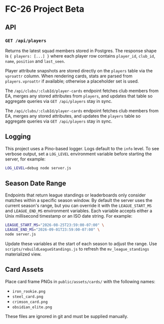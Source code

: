 # FC-26 Project Beta

## API

### `GET /api/players`

Returns the latest squad members stored in Postgres.
The response shape is `{ players: [...] }` where each player row contains
`player_id`, `club_id`, `name`, `position` and `last_seen`.

Player attribute snapshots are stored directly on the `players` table via the
`vproattr` column. When rendering cards, stats are parsed from `players.vproattr`
if available; otherwise a placeholder set is used.

The `/api/clubs/:clubId/player-cards` endpoint fetches club members from EA,
merges any stored attributes from `players`, and updates that table so aggregate
queries via `GET /api/players` stay in sync.

The `/api/clubs/:clubId/player-cards` endpoint fetches club members from EA,
merges any stored attributes, and updates the `players` table so aggregate
queries via `GET /api/players` stay in sync.

## Logging

This project uses a Pino-based logger. Logs default to the `info` level. To see
verbose output, set a `LOG_LEVEL` environment variable before starting the
server, for example:

```bash
LOG_LEVEL=debug node server.js
```

## Season Date Range

Endpoints that return league standings or leaderboards only consider matches
within a specific season window. By default the server uses the current season's
range, but you can override it with the `LEAGUE_START_MS` and
`LEAGUE_END_MS` environment variables. Each variable accepts either a Unix
millisecond timestamp or an ISO date string. For example:

```bash
LEAGUE_START_MS="2026-08-25T23:59:00-07:00" \
LEAGUE_END_MS="2026-09-01T23:59:00-07:00" \
node server.js
```

Update these variables at the start of each season to adjust the range. Use
`scripts/rebuildLeagueStandings.js` to refresh the `mv_league_standings`
materialized view.

## Card Assets

Place card frame PNGs in `public/assets/cards/` with the following names:
- `iron_rookie.png`
- `steel_card.png`
- `crimson_card.png`
- `obsidian_elite.png`

These files are ignored in git and must be supplied manually.
